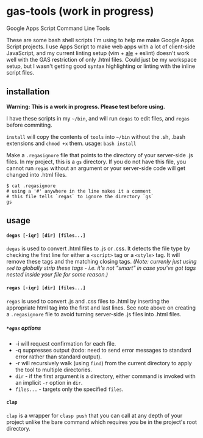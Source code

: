 # gas-tools (work in progress)
Google Apps Script Command Line Tools

These are some bash shell scripts I'm using to help me make Google Apps Script projects.
I use Apps Script to make web apps with a lot of client-side JavaScript, and my current linting setup (vim + [ale](https://github.com/w0rp/ale) + eslint) doesn't work well with the GAS restriction of only .html files.
Could just be my workspace setup, but I wasn't getting good syntax highlighting or linting with the inline script files.

## installation
**Warning: This is a work in progress.  Please test before using.**

I have these scripts in my `~/bin`, and will run `degas` to edit files, and `regas` before commiting.

`install` will copy the contents of `tools` into `~/bin` without the .sh, .bash extensions and `chmod +x` them.
usage: `bash install`

Make a `.regasignore` file that points to the directory of your server-side .js files.  In my project, this is a `gs` directory.  If you do not have this file, you cannot run `regas` without an argument or your server-side code will get changed into .html files.

```
$ cat .regasignore
# using a '#' anywhere in the line makes it a comment
# this file tells `regas` to ignore the directory `gs`
gs
```

## usage
#### `degas [-iqr] [dir] [files...]`

`degas` is used to convert .html files to .js or .css.  It detects the file type by checking the first line for either a `<script>` tag or a `<style>` tag.  It will remove these tags and the matching closing tags.  *(Note: currenly just using `sed` to globally strip these tags - i.e. it's not "smart" in case you've got tags nested inside your file for some reason.)*

#### `regas [-iqr] [dir] [files...]`

`regas` is used to convert .js and .css files to .html by inserting the appropriate html tag into the first and last lines.  See note above on creating a `.regasignore` file to avoid turning server-side .js files into .html files.

##### `*egas` options
* -i will request confirmation for each file.
* -q suppresses output (todo: need to send error messages to standard error rather than standard output).
* -r will recursively walk (using `find`) from the current directory to apply the tool to multiple directories.
* `dir` - if the first argument is a directory, either command is invoked with an implicit `-r` option in `dir`.
* `files...` - targets only the specified `files`.

#### `clap`

`clap` is a wrapper for `clasp push` that you can call at any depth of your project unlike the bare command which requires you be in the project's root directory.
